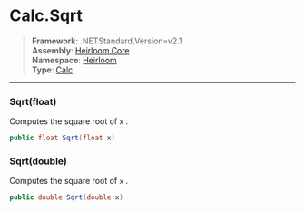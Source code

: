 # Calc.Sqrt

> **Framework**: .NETStandard,Version=v2.1  
> **Assembly**: [Heirloom.Core][0]  
> **Namespace**: [Heirloom][0]  
> **Type**: [Calc][1]  

--------------------------------------------------------------------------------

### Sqrt(float)

Computes the square root of `x` .

```cs
public float Sqrt(float x)
```

### Sqrt(double)

Computes the square root of `x` .

```cs
public double Sqrt(double x)
```

[0]: ..\Heirloom.Core.md
[1]: Heirloom.Calc.md
